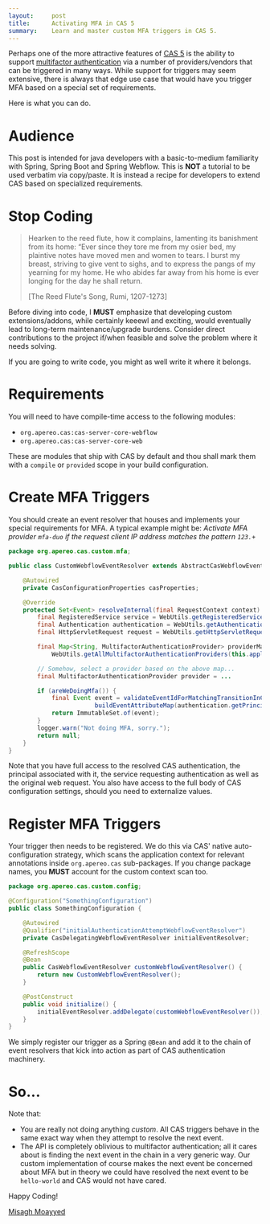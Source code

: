 ```yaml
---
layout:     post
title:      Activating MFA in CAS 5
summary:    Learn and master custom MFA triggers in CAS 5.
---
```


Perhaps one of the more attractive features of [CAS 5](https://apereo.github.io/cas/development) is the ability to support [multifactor authentication](https://apereo.github.io/cas/development/installation/Configuring-Multifactor-Authentication.html)
via a number of providers/vendors that can be triggered in many ways. While support for triggers may seem extensive, there is always
that edge use case that would have you trigger MFA based on a special set of requirements.

Here is what you can do.

# Audience

This post is intended for java developers with a basic-to-medium familiarity with Spring, Spring Boot and Spring Webflow.
This is **NOT** a tutorial to be used verbatim via copy/paste. It is instead a recipe for developers to extend CAS
based on specialized requirements.

# Stop Coding

> Hearken to the reed flute, how it complains, lamenting its banishment from its home: “Ever since they tore me from my osier bed, my plaintive notes have moved men and women to tears. I burst my breast, striving to give vent to sighs, and to express the pangs of my yearning for my home. He who abides far away from his home is ever longing for the day he shall return.
>
> [The Reed Flute's Song, Rumi, 1207-1273]

Before diving into code, I **MUST** emphasize that developing custom extensions/addons, while certainly keeewl and exciting, would eventually lead to long-term maintenance/upgrade burdens. Consider direct contributions to the project if/when feasible and solve the problem where it needs solving.

If you are going to write code, you might as well write it where it belongs.

# Requirements

You will need to have compile-time access to the following modules:

- `org.apereo.cas:cas-server-core-webflow`
- `org.apereo.cas:cas-server-core-web`

These are modules that ship with CAS by default and thou shall mark them with a `compile` or `provided` scope in your build configuration.

# Create MFA Triggers

You should create an event resolver that houses and implements your special requirements for MFA. A typical example might be: *Activate MFA provider `mfa-duo` if the request client IP address matches the pattern `123.+`*

```java
package org.apereo.cas.custom.mfa;

public class CustomWebflowEventResolver extends AbstractCasWebflowEventResolver {

    @Autowired
    private CasConfigurationProperties casProperties;

    @Override
    protected Set<Event> resolveInternal(final RequestContext context) {
        final RegisteredService service = WebUtils.getRegisteredService(context);
        final Authentication authentication = WebUtils.getAuthentication(context);
        final HttpServletRequest request = WebUtils.getHttpServletRequest(context);

        final Map<String, MultifactorAuthenticationProvider> providerMap =
            WebUtils.getAllMultifactorAuthenticationProviders(this.applicationContext);

        // Somehow, select a provider based on the above map...    
        final MultifactorAuthenticationProvider provider = ...

        if (areWeDoingMfa()) {
            final Event event = validateEventIdForMatchingTransitionInContext(provider.getId(), context,
                        buildEventAttributeMap(authentication.getPrincipal(), service, provider)));
            return ImmutableSet.of(event);
        }
        logger.warn("Not doing MFA, sorry.");
        return null;
    }
}
```

Note that you have full access to the resolved CAS authentication, the principal associated with it, the service requesting authentication as well as the original web request. You also have access to the full body of CAS configuration settings, should you need to externalize values.

# Register MFA Triggers

Your trigger then needs to be registered. We do this via CAS' native auto-configuration strategy, which scans the application context
for relevant annotations inside `org.apereo.cas` sub-packages. If you change package names, you **MUST** account for the custom context scan too.

```java
package org.apereo.cas.custom.config;

@Configuration("SomethingConfiguration")
public class SomethingConfiguration {

    @Autowired
    @Qualifier("initialAuthenticationAttemptWebflowEventResolver")
    private CasDelegatingWebflowEventResolver initialEventResolver;

    @RefreshScope
    @Bean
    public CasWebflowEventResolver customWebflowEventResolver() {
        return new CustomWebflowEventResolver();
    }

    @PostConstruct
    public void initialize() {
        initialEventResolver.addDelegate(customWebflowEventResolver());
    }
}
```

We simply register our trigger as a Spring `@Bean` and add it to the
chain of event resolvers that kick into action as part of CAS authentication machinery.

# So...

Note that:

- You are really not doing anything *custom*. All CAS triggers behave in the same exact way when
they attempt to resolve the next event.
- The API is completely oblivious to multifactor authentication; all it cares about is finding the next event in the chain in a very generic way. Our custom implementation of course makes the next event be concerned about MFA but in theory we could have resolved the next event to be `hello-world` and CAS would not have cared.

Happy Coding!

[Misagh Moayyed](https://twitter.com/misagh84)
